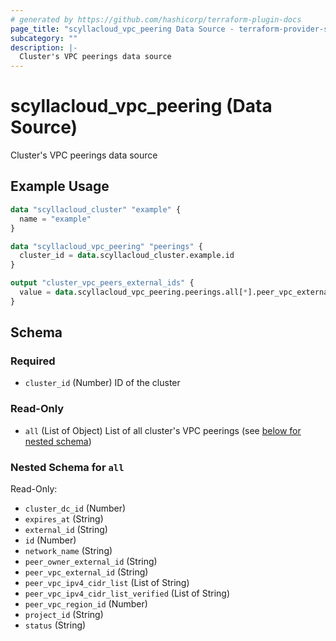```yaml
---
# generated by https://github.com/hashicorp/terraform-plugin-docs
page_title: "scyllacloud_vpc_peering Data Source - terraform-provider-scyllacloud"
subcategory: ""
description: |-
  Cluster's VPC peerings data source
---
```


# scyllacloud_vpc_peering (Data Source)

Cluster's VPC peerings data source

## Example Usage

```terraform
data "scyllacloud_cluster" "example" {
  name = "example"
}

data "scyllacloud_vpc_peering" "peerings" {
  cluster_id = data.scyllacloud_cluster.example.id
}

output "cluster_vpc_peers_external_ids" {
  value = data.scyllacloud_vpc_peering.peerings.all[*].peer_vpc_external_id
}
```

<!-- schema generated by tfplugindocs -->
## Schema

### Required

- `cluster_id` (Number) ID of the cluster

### Read-Only

- `all` (List of Object) List of all cluster's VPC peerings (see [below for nested schema](#nestedatt--all))

<a id="nestedatt--all"></a>
### Nested Schema for `all`

Read-Only:

- `cluster_dc_id` (Number)
- `expires_at` (String)
- `external_id` (String)
- `id` (Number)
- `network_name` (String)
- `peer_owner_external_id` (String)
- `peer_vpc_external_id` (String)
- `peer_vpc_ipv4_cidr_list` (List of String)
- `peer_vpc_ipv4_cidr_list_verified` (List of String)
- `peer_vpc_region_id` (Number)
- `project_id` (String)
- `status` (String)


